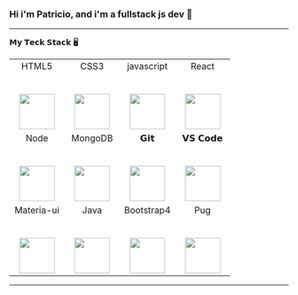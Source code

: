 ### Hi i'm Patricio, and i'm a fullstack js dev 👋

<!--
**Patricio-Fernandez-Ionadi/Patricio-Fernandez-Ionadi** is a ✨ _special_ ✨ repository because its `README.md` (this file) appears on your GitHub profile.

Here are some ideas to get you started:

- 🔭 I’m currently working on ...
- 🌱 I’m currently learning ...
- 👯 I’m looking to collaborate on ...
- 🤔 I’m looking for help with ...
- 💬 Ask me about ...
- 📫 How to reach me: ...
- 😄 Pronouns: ...
- ⚡ Fun fact: ...
-->

<hr>
𝗠𝘆 𝗧𝗲𝗰𝗸 𝗦𝘁𝗮𝗰𝗸 🖥️

<table>
			<tbody>
				<tr valign="top">
					<td width="25%" align="center">
						<span>HTML5</span><br /><br /><br />
						<img height="64px" src="https://cdn.svgporn.com/logos/html-5.svg" />
					</td>
					<td width="25%" align="center">
						<span>CSS3</span><br /><br /><br />
						<img height="64px" src="https://cdn.svgporn.com/logos/css-3.svg" />
					</td>
					<td width="25%" align="center">
						<span>javascript</span><br /><br /><br />
						<img
							height="64px"
							src="https://cdn.svgporn.com/logos/javascript.svg"
						/>
					</td>
					<td width="25%" align="center">
						<span>React </span><br /><br /><br />
						<img
							height="64px"
							src="https://cdn4.iconfinder.com/data/icons/logos-3/600/React.js_logo-512.png"
						/>
					</td>
				</tr>
				<tr valign="top">
					<td width="25%" align="center">
						<span>Node </span><br /><br /><br />
						<img
							height="64px"
							src="https://i.pinimg.com/originals/99/49/77/994977c48fde58ac674a2d05ba5a5efb.png"
						/>
					</td>
					<td width="25%" align="center">
						<span>MongoDB</span><br /><br /><br />
						<img
							height="64px"
							src="https://banner2.cleanpng.com/20180702/bgt/kisspng-mongodb-database-nosql-postgresql-mongo-5b39f9e3445fa6.5652746415305261792801.jpg"
						/>
					</td>
					<td width="25%" align="center">
						<span>𝗚𝗶𝘁</span><br /><br /><br />
						<img
							height="64px"
							src="https://cdn.svgporn.com/logos/git-icon.svg"
						/>
					</td>
					<td width="25%" align="center">
						<span>𝗩𝗦 𝗖𝗼𝗱𝗲</span><br /><br /><br />
						<img
							height="64px"
							src="https://cdn.svgporn.com/logos/visual-studio-code.svg"
						/>
					</td>
				</tr>
				<tr valign="top">
					<td width="25%" align="center">
						<span>Materia-ui</span><br /><br /><br />
						<img
							height="64px"
							src="https://opencollective-production.s3.us-west-1.amazonaws.com/ada636e0-395b-11ea-8ab7-b3f0317bbc7c.png"
						/>
					</td>
					<td width="25%" align="center">
						<span>Java</span><br /><br /><br />
						<img
							height="64px"
							src="https://www.vectorlogo.zone/logos/java/java-ar21.svg"
						/>
					</td>
					<td width="25%" align="center">
						<span>Bootstrap4</span><br /><br /><br />
						<img
							height="64px"
							src="https://miro.medium.com/max/320/0*_rAD9NgK7l6KSlNc.png"
						/>
					</td>
					<td width="25%" align="center">
						<span>Pug</span><br /><br /><br />
						<img
							height="64px"
							src="https://res.cloudinary.com/practicaldev/image/fetch/s--Rr7K5gOm--/c_limit%2Cf_auto%2Cfl_progressive%2Cq_auto%2Cw_880/https://dbalas.gallerycdn.vsassets.io/extensions/dbalas/vscode-html2pug/0.0.2/1532242577062/Microsoft.VisualStudio.Services.Icons.Default"
						/>
					</td>
				</tr>
			</tbody>
		</table>
<hr>
